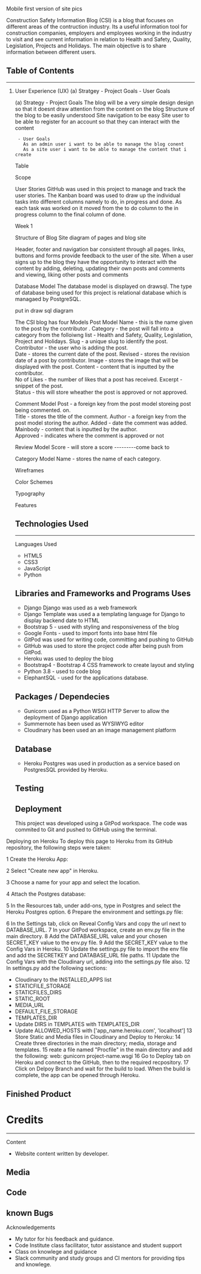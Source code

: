 Mobile first version of site pics

Construction Safety Information Blog (CSI) is a blog that focuses on different areas of the contruction industry.  Its a useful information tool for construction companies, employers and employees working in the industry to visit and see current information in relation to Health and Safety, Quality, Legislation, Projects and Holidays.   The main objective is to share information between different users.

## Table of Contents
---

1. User Experience (UX)
   (a) Stratgey
       - Project Goals
       - User Goals


    (a) Strategy
        - Project Goals
          The blog will be a very simple design design so that it doesnt draw attention from the content on the blog 
          Structure of the blog to be easily understood 
          Site navigation to be easy 
          Site user to be able to register for an account so that they can interact with the content 

        - User Goals
          As an admin user i want to be able to manage the blog conent 
          As a site user i want to be able to manage the content that i create


    Table


    Scope

    User Stories 
    GitHub was used in this project to manage and track the user stories.  The Kanban board was used to draw up the individual tasks
    into different columns namely to do, in progress and done.  As each task was worked on it moved from the to do column to the in progress column
    to the final column of done. 

    Week 1 






    Structure of Blog Site 
    diagram of pages and blog site

    Header, footer and navigation bar consistent through all pages.
    links, buttons and forms provide feedback to the user of the site. 
    When a user signs up to the blog they have the opportunity to interact with the content by adding, deleting, updating their own posts and comments and  viewing, liking other posts and comments 

    Database Model 
    The database model is displayed on drawsql.  The type of database being used for this project is relational database which is managaed by PostgreSQL.
    
    put in draw sql diagram

    The CSI blog has four Models 
    Post Model
    Name - this is the name given to the post by the contributor .
    Category - the post will fall into a category from the folloiwng list - Health and Safety, Quality, Legislation, Project and Holidays. 
    Slug - a unique slug to identify the post. 
    Contributor - the user who is adding the post.  
    Date - stores the current date of the post.
    Revised - stores the revision date of a post by contributor.
    Image - stores the image that will be displayed with the post.
    Content - content that is inputted by the contributor.  
    No of Likes - the number of likes that a post has received.
    Excerpt - snippet of the post.  
    Status - this will store wheather the post is approved or not approved.  

    Comment Model 
    Post - a foreign key from the post model storeing post being commented.
    on.  
    Title - stores the title of the comment. 
    Author - a foreign key from the post  model storing the author.
    Added - date the comment was added.
    Mainbody - content that is inputted by the author.  
    Approved - indicates where the comment is approved or not 

    Review Model
    Score - will store a score ---------come back to 

    Category Model
    Name - stores the name of each category.  

    Wireframes 


    Color Schemes 

    Typography

    Features 


    ## Technologies Used 
    ------
    Languages Used
    - HTML5
    - CSS3
    - JavaScript
    - Python

    ## Libraries and Frameworks and Programs Uses 
    - Django
      Django was used as a web framework
    - Django Template was used a a templating language for Django to display backend date to HTML
    - Bootstrap 5 - used with styling and responsiveness of the blog 
    - Google Fonts - used to import fonts into base html file 
     - GitPod was used for writing code, committing and pushing to GitHub
    - GitHub was used to store the project code after being push from GitPod.
    - Heroku was used to deploy the blog 
    - Bootstrap4 - Bootstrap 4 CSS framework to create layout and styling
    - Python 3.8 - used to code blog
    - ElephantSQL - used for the applications database.

    ## Packages / Dependecies 
    - Gunicorn used as a Python WSGI HTTP Server to allow the deployment of Django application
    - Summernote has been used as WYSIWYG editor 
    - Cloudinary has been used an an image management platform 

    ## Database
    - Heroku Postgres was used in production as a service based on PostgresSQL provided by Heroku.


    ## Testing 


    ## Deployment 
    This project was developed using a GitPod workspace. The code was commited to Git and pushed to GitHub using the terminal.

Deploying on Heroku
To deploy this page to Heroku from its GitHub repository, the following steps were taken:

1 Create the Heroku App:

2 Select "Create new app" in Heroku.

3 Choose a name for your app and select the location.

4 Attach the Postgres database:

5 In the Resources tab, under add-ons, type in Postgres and select the Heroku Postgres option.
6 Prepare the environment and settings.py file:

6 In the Settings tab, click on Reveal Config Vars and copy the url next to DATABASE_URL.
7 In your GitPod workspace, create an env.py file in the main directory.
8 Add the DATABASE_URL value and your chosen SECRET_KEY value to the env.py file.
9 Add the SECRET_KEY value to the Config Vars in Heroku.
10 Update the settings.py file to import the env file and add the SECRETKEY and DATABASE_URL file paths.
11 Update the Config Vars with the Cloudinary url, adding into the settings.py file also.
12 In settings.py add the following sections:
- Cloudinary to the INSTALLED_APPS list
- STATICFILE_STORAGE
- STATICFILES_DIRS
- STATIC_ROOT
- MEDIA_URL
- DEFAULT_FILE_STORAGE
- TEMPLATES_DIR
- Update DIRS in TEMPLATES with TEMPLATES_DIR
- Update ALLOWED_HOSTS with ['app_name.heroku.com', 'localhost']
13 Store Static and Media files in Cloudinary and Deploy to Heroku:
14 Create three directories in the main directory; media, storage and templates.
15 reate a file named "Procfile" in the main directory and add the following:
web: gunicorn project-name.wsgi
16 Go to Deploy tab on Heroku and connect to the GitHub, then to the required recpository. 
17 Click on Delpoy Branch and wait for the build to load. When the build is complete, the app can be opened through Heroku.

## Finished Product 

# Credits
------
Content
- Website content written by developer.

Media
- 

Code
- 

known Bugs
- 


Acknowledgements
- My tutor for his feedback and guidance.
- Code Institute class facilitator, tutor assistance and student support
- Class on knowlege and guidance
- Slack community and study groups and CI mentors for providing tips and knowlege.


